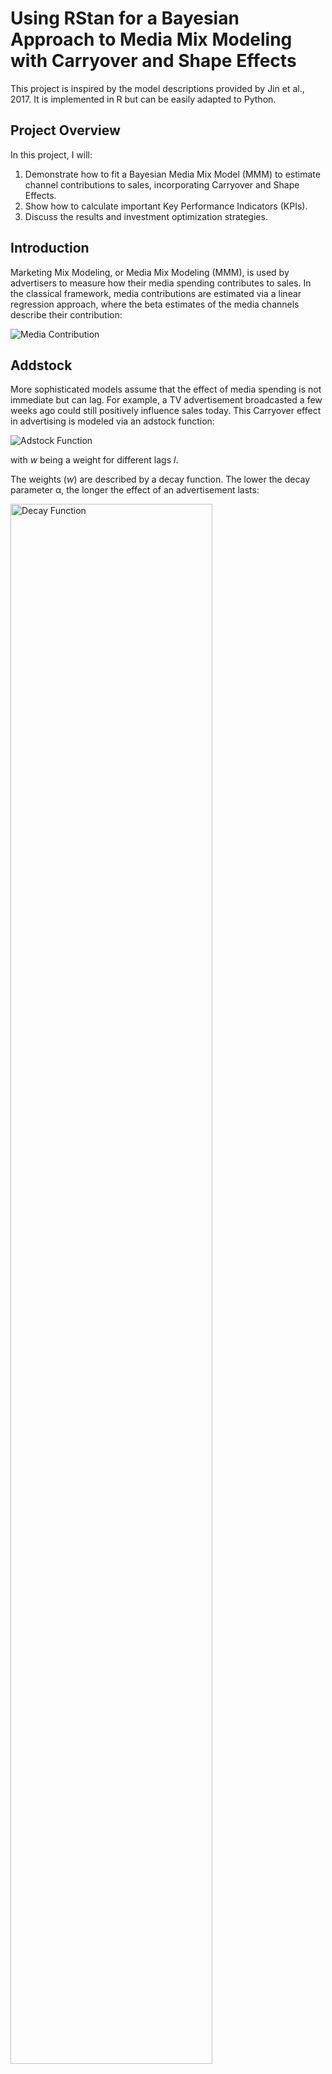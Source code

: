
# Using RStan for a Bayesian Approach to Media Mix Modeling with Carryover and Shape Effects

This project is inspired by the model descriptions provided by Jin et al., 2017. It is implemented in R but can be easily adapted to Python.

## Project Overview

In this project, I will:
1. Demonstrate how to fit a Bayesian Media Mix Model (MMM) to estimate channel contributions to sales, incorporating Carryover and Shape Effects.
2. Show how to calculate important Key Performance Indicators (KPIs).
3. Discuss the results and investment optimization strategies.

## Introduction

Marketing Mix Modeling, or Media Mix Modeling (MMM), is used by advertisers to measure how their media spending contributes to sales. In the classical framework, media contributions are estimated via a linear regression approach, where the beta estimates of the media channels describe their contribution:

![Media Contribution](plots/image.png)

## Addstock

More sophisticated models assume that the effect of media spending is not immediate but can lag. For example, a TV advertisement broadcasted a few weeks ago could still positively influence sales today. This Carryover effect in advertising is modeled via an adstock function:

![Adstock Function](plots/image-2.png)

with *w* being a weight for different lags *l*.

The weights (*w*) are described by a decay function. The lower the decay parameter &alpha;, the longer the effect of an advertisement lasts:

<img src="plots/image-1.png" alt="Decay Function" style="width: 80%;">

## Diminishing Returns

Another important assumption is that media spending does not necessarily increase sales linearly. At some point, each additional dollar spent will have less effect. This is described by a Hill function:

![Hill Function](plots/image-3.png)

with the parameter *K* describing the half-saturation point and *S* describing the slope.

## Model

The final model has the following parameters:

| Parameter            | Description                                                   | Variable name in model |
|----------------------|---------------------------------------------------------------|------------------------|
| Intercept            | Base sales                                                    | *intercept*            |
| Control betas        | Control variables accounting for other factors such as seasonality | *beta_ctrl*            |
| Media betas          | Scaling the influence of the media                            | *beta_media*           |
| Half-saturation point| Describing the investment when half the maximal influence is reached | *ec*                   |
| Slope                | Describing the shape of the Hill function                     | *slope*                |

## Data

I explored the data posted on this Git repository. It describes weekly sales over approximately 4 years with investments in TV, newspaper, and radio:

<img src="plots/sales_mmm_data.png" style="width: 80%;">

with most spending being on TV:

<img src="plots/investment_mmm_data.png" style="width: 80%;">

We can now model the effect of media spending on sales with our model written in Stan:

```stan
functions {
  // the Hill function
  real Hill(real t, real ec, real slope) {
    return 1 / (1 + (t / ec)^(-slope));
  }
  // the adstock transformation with a vector of weights
  real Adstock(vector t, row_vector weights) {
    return dot_product(t, weights) / sum(weights);
  }
}

data {
  int<lower=1> N;
  real y[N]; // the vector of sales
  int<lower=1> max_lag; // the maximum duration of lag effect, in weeks
  int<lower=1> num_media; // the number of media channels
  matrix[N + max_lag -1, num_media] X_media; // matrix of media variables
  int<lower=1> num_ctrl; // the number of other control variables
  matrix[N, num_ctrl] X_ctrl; // a matrix of control variables
}

parameters {
  real<lower=0> noise_var; // residual variance
  real intercept; // the intercept
  vector[num_media] beta_media; // the coefficients for media variables
  vector[num_ctrl] beta_ctrl; // the coefficients for control variables
  vector<lower=0,upper=1>[num_media] decay; // the decay parameter for adstock
  vector<lower=0>[num_media] ec; // hill
  vector<lower=0>[num_media] slope;
}

transformed parameters {
  real cum_effect;
  row_vector[max_lag] lag_weights;
  matrix[N, num_media] cum_effects_hill;
  real mu[N];
  for (nn in 1:N) {
    for (media in 1:num_media) {
      for (lag in 1:max_lag) {
        lag_weights[lag] <- pow(decay[media], (lag) ^ 2);
      }
      cum_effect <- Adstock(sub_col(X_media, nn, media, max_lag), lag_weights);
      cum_effects_hill[nn, media] <- Hill(cum_effect, ec[media], slope[media]);
    }
    mu[nn] <- intercept + dot_product(cum_effects_hill[nn], beta_media) +
    dot_product(X_ctrl[nn], beta_ctrl);
  } 
}

model {
  decay ~ beta(3,10);
  intercept ~ normal(0, 5);
  beta_media ~ normal(0, 1);
  beta_ctrl ~ normal(0, 1);
  noise_var ~ inv_gamma(0.05, 0.05 * 0.01);
  slope ~ normal(1,0.3);
  ec ~ gamma(4, 0.1);
  y ~ normal(mu, sqrt(noise_var));
}

generated quantities {
  real cum_effect2;
  row_vector[max_lag] lag_weights2;
  matrix[N, num_media] cum_effects_hill2;
  matrix[N, num_media] media_contr;
  real tot[N];
  real contr[N];
  
  for (nn in 1:N) {
    for (media in 1:num_media) {
      for (lag in 1:max_lag) {
        lag_weights2[lag] <- pow(decay[media], (lag) ^ 2);
      }
      cum_effect2 <- Adstock(sub_col(X_media, nn, media, max_lag), lag_weights2);
      cum_effects_hill2[nn, media] <- Hill(cum_effect2, ec[media], slope[media]);
    }
    tot[nn] <- intercept + dot_product(cum_effects_hill2[nn], beta_media) +
    dot_product(X_ctrl[nn], beta_ctrl);
    contr[nn] <- intercept + dot_product(X_ctrl[nn], beta_ctrl);
    media_contr[nn, 1] <- intercept + dot_product([0, cum_effects_hill2[nn,2],cum_effects_hill2[nn,3]], beta_media) +
    dot_product(X_ctrl[nn], beta_ctrl);
    media_contr[nn, 2] <- intercept + dot_product([cum_effects_hill2[nn,1],0,cum_effects_hill2[nn,3]], beta_media) +
    dot_product(X_ctrl[nn], beta_ctrl);
    media_contr[nn, 3] <- intercept + dot_product([cum_effects_hill2[nn,1],cum_effects_hill2[nn,2],0], beta_media) +
    dot_product(X_ctrl[nn], beta_ctrl);
  } 
}
```

## Results

### Sales Contribution

1. About 30% of the sales cannot be attributed to media spending.
2. TV has the highest contribution to sales, averaging about 40%.
3. Radio and newspaper have less contribution, with newspaper contributing only a few percent.

<img src="plots/contribution_mmm_data.png" style="width: 80%;">

### Carry-over Effect

The effect of media decays very fast:

<img src="plots/lag_mmm_data.png" style="width: 50%;">

### Hill Function

While the effect of newspaper spending on sales saturates quickly, sales continue to increase with higher spending on TV and radio.

<img src="plots/p_hill_mmm_data.png" style="width: 50%;">

### Return on Investment

Radio clearly has the highest rate of return, suggesting that increasing investment in radio may be beneficial. 

<img src="plots/roi_mmm_data.png" style="width: 50%;">

### Why Bayesian?

This project demonstrates the use of mixed marketing models to analyze the relationship between marketing channel spends and sales outcomes using a Bayesian framework.

The benefits of Bayesian frameworks include:
1. Allowing the incorporation of prior knowledge via priors.
2. Building custom models using PyMC or Stan.
3. Enabling the formulation of generative models.
4. Providing better uncertainty quantification in model parameters and forecasts.

### Prerequisites

- R and RStudio installed on your machine.
- Required R packages: `lubridate`, `tidyr`, `cowplot`, `ggplot2`, `rstan`, `dplyr`.

